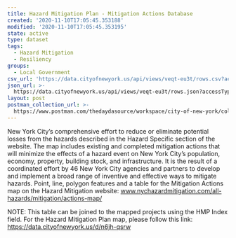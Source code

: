 ```yaml
---
title: Hazard Mitigation Plan - Mitigation Actions Database
created: '2020-11-10T17:05:45.353188'
modified: '2020-11-10T17:05:45.353195'
state: active
type: dataset
tags:
  - Hazard Mitigation
  - Resiliency
groups:
  - Local Government
csv_url: 'https://data.cityofnewyork.us/api/views/veqt-eu3t/rows.csv?accessType=DOWNLOAD'
json_url: >-
  https://data.cityofnewyork.us/api/views/veqt-eu3t/rows.json?accessType=DOWNLOAD
layout: post
postman_collection_url: >-
  https://www.postman.com/thedaydasource/workspace/city-of-new-york/collection/15909983-19bba2b7-a669-481b-97f9-61659b2977c6
---
```

New York City’s comprehensive effort to reduce or eliminate potential losses from the hazards described in the Hazard Specific section of the website. The map includes existing and completed mitigation actions that will minimize the effects of a hazard event on New York City’s population, economy, property, building stock, and infrastructure. It is the result of a coordinated effort by 46 New York City agencies and partners to develop and implement a broad range of inventive and effective ways to mitigate hazards. Point, line, polygon features and a table for the Mitigation Actions map on the Hazard Mitigation website: www.nychazardmitigation.com/all-hazards/mitigation/actions-map/

NOTE: This table can be joined to the mapped projects using the HMP Index field.
For the Hazard Mitigation Plan map, please follow this link: https://data.cityofnewyork.us/d/n6jh-qsrw
